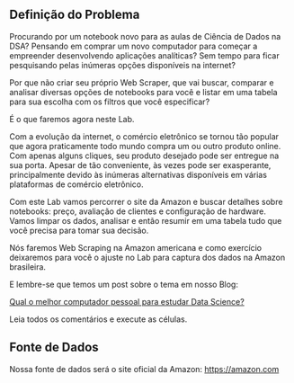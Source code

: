 ## Definição do Problema

Procurando por um notebook novo para as aulas de Ciência de Dados na DSA? Pensando em comprar um novo computador para começar a empreender desenvolvendo aplicações analíticas? Sem tempo para ficar pesquisando pelas inúmeras opções disponíveis na internet?

Por que não criar seu próprio Web Scraper, que vai buscar, comparar e analisar diversas opções de notebooks para você e listar em uma tabela para sua escolha com os filtros que você especificar?

É o que faremos agora neste Lab.

Com a evolução da internet, o comércio eletrônico se tornou tão popular que agora praticamente todo mundo compra um ou outro produto online. Com apenas alguns cliques, seu produto desejado pode ser entregue na sua porta. Apesar de tão conveniente, às vezes pode ser exasperante, principalmente devido às inúmeras alternativas disponíveis em várias plataformas de comércio eletrônico.

Com este Lab vamos percorrer o site da Amazon e buscar detalhes sobre notebooks: preço, avaliação de clientes e configuração de hardware. Vamos limpar os dados, analisar e então resumir em uma tabela tudo que você precisa para tomar sua decisão.

Nós faremos Web Scraping na Amazon americana e como exercício deixaremos para você o ajuste no Lab para captura dos dados na Amazon brasileira. 

E lembre-se que temos um post sobre o tema em nosso Blog:

<a href="http://datascienceacademy.com.br/blog/qual-o-melhor-computador-pessoal-para-aprender-data-science/">Qual o melhor computador pessoal para estudar Data Science?</a>

Leia todos os comentários e execute as células.


## Fonte de Dados

Nossa fonte de dados será o site oficial da Amazon: https://amazon.com